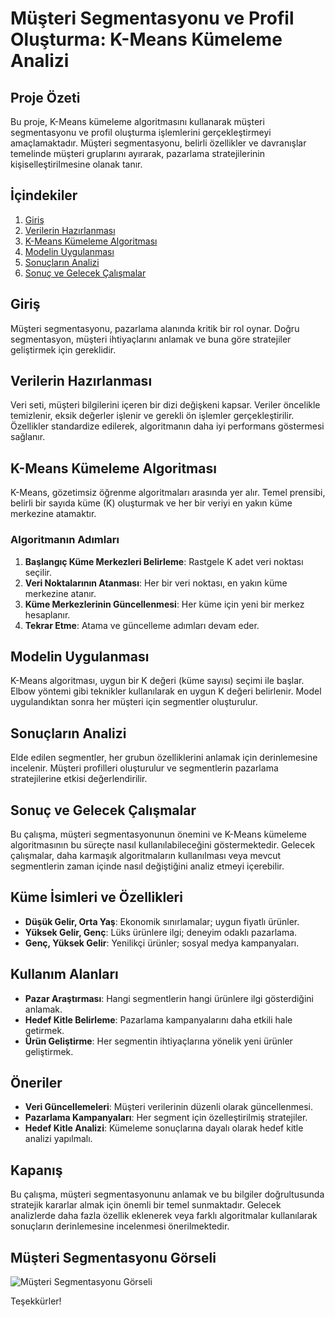 # Müşteri Segmentasyonu ve Profil Oluşturma: K-Means Kümeleme Analizi

## Proje Özeti
Bu proje, K-Means kümeleme algoritmasını kullanarak müşteri segmentasyonu ve profil oluşturma işlemlerini gerçekleştirmeyi amaçlamaktadır. Müşteri segmentasyonu, belirli özellikler ve davranışlar temelinde müşteri gruplarını ayırarak, pazarlama stratejilerinin kişiselleştirilmesine olanak tanır.

## İçindekiler
1. [Giriş](#giriş)
2. [Verilerin Hazırlanması](#verilerin-hazırlanması)
3. [K-Means Kümeleme Algoritması](#k-means-kümeleme-algoritması)
4. [Modelin Uygulanması](#modelin-uygulanması)
5. [Sonuçların Analizi](#sonuçların-analizi)
6. [Sonuç ve Gelecek Çalışmalar](#sonuç-ve-gelecek-çalışmalar)

## Giriş
Müşteri segmentasyonu, pazarlama alanında kritik bir rol oynar. Doğru segmentasyon, müşteri ihtiyaçlarını anlamak ve buna göre stratejiler geliştirmek için gereklidir.

## Verilerin Hazırlanması
Veri seti, müşteri bilgilerini içeren bir dizi değişkeni kapsar. Veriler öncelikle temizlenir, eksik değerler işlenir ve gerekli ön işlemler gerçekleştirilir. Özellikler standardize edilerek, algoritmanın daha iyi performans göstermesi sağlanır.

## K-Means Kümeleme Algoritması
K-Means, gözetimsiz öğrenme algoritmaları arasında yer alır. Temel prensibi, belirli bir sayıda küme (K) oluşturmak ve her bir veriyi en yakın küme merkezine atamaktır. 

### Algoritmanın Adımları
1. **Başlangıç Küme Merkezleri Belirleme**: Rastgele K adet veri noktası seçilir.
2. **Veri Noktalarının Atanması**: Her bir veri noktası, en yakın küme merkezine atanır.
3. **Küme Merkezlerinin Güncellenmesi**: Her küme için yeni bir merkez hesaplanır.
4. **Tekrar Etme**: Atama ve güncelleme adımları devam eder.

## Modelin Uygulanması
K-Means algoritması, uygun bir K değeri (küme sayısı) seçimi ile başlar. Elbow yöntemi gibi teknikler kullanılarak en uygun K değeri belirlenir. Model uygulandıktan sonra her müşteri için segmentler oluşturulur.

## Sonuçların Analizi
Elde edilen segmentler, her grubun özelliklerini anlamak için derinlemesine incelenir. Müşteri profilleri oluşturulur ve segmentlerin pazarlama stratejilerine etkisi değerlendirilir.

## Sonuç ve Gelecek Çalışmalar
Bu çalışma, müşteri segmentasyonunun önemini ve K-Means kümeleme algoritmasının bu süreçte nasıl kullanılabileceğini göstermektedir. Gelecek çalışmalar, daha karmaşık algoritmaların kullanılması veya mevcut segmentlerin zaman içinde nasıl değiştiğini analiz etmeyi içerebilir.

## Küme İsimleri ve Özellikleri
- **Düşük Gelir, Orta Yaş**: Ekonomik sınırlamalar; uygun fiyatlı ürünler.
- **Yüksek Gelir, Genç**: Lüks ürünlere ilgi; deneyim odaklı pazarlama.
- **Genç, Yüksek Gelir**: Yenilikçi ürünler; sosyal medya kampanyaları.

## Kullanım Alanları
- **Pazar Araştırması**: Hangi segmentlerin hangi ürünlere ilgi gösterdiğini anlamak.
- **Hedef Kitle Belirleme**: Pazarlama kampanyalarını daha etkili hale getirmek.
- **Ürün Geliştirme**: Her segmentin ihtiyaçlarına yönelik yeni ürünler geliştirmek.

## Öneriler
- **Veri Güncellemeleri**: Müşteri verilerinin düzenli olarak güncellenmesi.
- **Pazarlama Kampanyaları**: Her segment için özelleştirilmiş stratejiler.
- **Hedef Kitle Analizi**: Kümeleme sonuçlarına dayalı olarak hedef kitle analizi yapılmalı.

## Kapanış
Bu çalışma, müşteri segmentasyonunu anlamak ve bu bilgiler doğrultusunda stratejik kararlar almak için önemli bir temel sunmaktadır. Gelecek analizlerde daha fazla özellik eklenerek veya farklı algoritmalar kullanılarak sonuçların derinlemesine incelenmesi önerilmektedir.

## Müşteri Segmentasyonu Görseli

![Müşteri Segmentasyonu Görseli](https://www.brandingturkiye.com/brtr_icerik/uploads/2018/09/e-ticarette-yuksek-cirolar-icin-musteri-segmentasyonu.jpg)


Teşekkürler!
